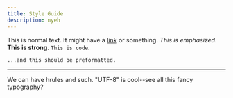 ```yaml
---
title: Style Guide
description: nyeh
---
```


This is normal text. It might have a [link]() or something.
*This is emphasized*.
**This is strong**.
`This is code`.

    ...and this should be preformatted.

---

We can have hrules and such. "UTF-8" is cool--see all this fancy typography?
